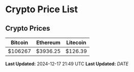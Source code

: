 # Crypto Price List

## Crypto Prices
| Bitcoin | Ethereum | Litecoin |
| ------- | -------- | -------- |
| $106267 | $3936.25 | $126.39 |
**Last Updated:** 2024-12-17 21:49 UTC
**Last Updated:** $DATE$
